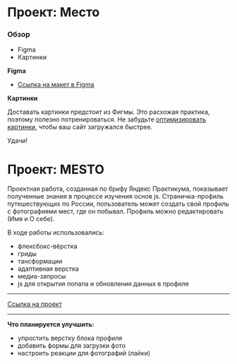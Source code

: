# Проект: Место

### Обзор

* Figma
* Картинки

**Figma**

* [Ссылка на макет в Figma](https://www.figma.com/file/2cn9N9jSkmxD84oJik7xL7/JavaScript.-Sprint-4?node-id=0%3A1)

**Картинки**

Доставать картинки предстоит из Фигмы. Это расхожая практика, поэтому полезно потренироваться.
Не забудьте [оптимизировать картинки](https://tinypng.com/), чтобы ваш сайт загружался быстрее.

Удачи!

# Проект: MESTO  

Проектная работа, созданная по брифу Яндекс Практикума, показывает полученные знания в процессе изучения основ js. Страничка-профиль путешествующих по России, пользователь может создать свой профиль с фотографиями мест,  где он побывал. Профиль можно редактировать (Имя и О себе).  
  

В ходе работы использовались:  
* флексбокс-вёрстка  
* гриды  
* тансформации  
* адаптивная верстка   
* медиа-запросы  
* js для открытия попапа и обновления данных в профиле
  
____   
[Ссылка на проект](https://olgasivyuk.github.io/mesto/)  

____ 
**Что планируется улучшить:**
- упростить верстку блока профиля
- добавить формы для загрузки фото 
- настроить реакции для фотографий (лайки)
